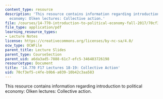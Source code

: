 ```yaml
---
content_type: resource
description: 'This resource contains information regarding introduction to political
  economy: Olken lectures: Collective action.'
file: /courses/14-770-introduction-to-political-economy-fall-2017/70cf3ef5c4feb9b6a03910b42c3aa583_MIT14_770F17_lec18_19.pdf
file_type: application/pdf
learning_resource_types:
- Lecture Notes
license: https://creativecommons.org/licenses/by-nc-sa/4.0/
ocw_type: OCWFile
parent_title: Lecture Slides
parent_type: CourseSection
parent_uid: a6da3ad5-7888-61c7-efc5-346483726198
resourcetype: Document
title: '14.770 F17 Lectures 18-19: Collective Action'
uid: 70cf3ef5-c4fe-b9b6-a039-10b42c3aa583
---
```

This resource contains information regarding introduction to political economy: Olken lectures: Collective action.